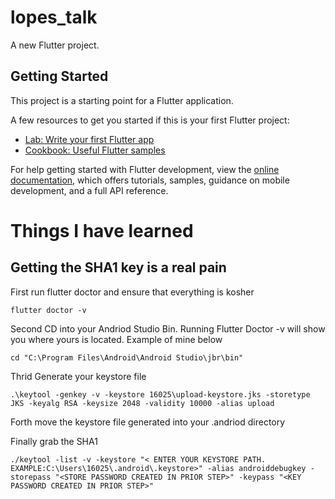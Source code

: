 # lopes_talk

A new Flutter project.

## Getting Started

This project is a starting point for a Flutter application.

A few resources to get you started if this is your first Flutter project:

- [Lab: Write your first Flutter app](https://docs.flutter.dev/get-started/codelab)
- [Cookbook: Useful Flutter samples](https://docs.flutter.dev/cookbook)

For help getting started with Flutter development, view the
[online documentation](https://docs.flutter.dev/), which offers tutorials,
samples, guidance on mobile development, and a full API reference.

# Things I have learned

## Getting the SHA1 key is a real pain

First run flutter doctor and ensure that everything is kosher

    flutter doctor -v

Second CD into your Andriod Studio Bin. Running Flutter Doctor -v will show you where yours is located. Example of mine below

    cd "C:\Program Files\Android\Android Studio\jbr\bin"

Thrid Generate your keystore file

    .\keytool -genkey -v -keystore 16025\upload-keystore.jks -storetype JKS -keyalg RSA -keysize 2048 -validity 10000 -alias upload

Forth move the keystore file generated into your .andriod directory

Finally grab the SHA1

    ./keytool -list -v -keystore "< ENTER YOUR KEYSTORE PATH. EXAMPLE:C:\Users\16025\.android\.keystore>" -alias androiddebugkey -storepass "<STORE PASSWORD CREATED IN PRIOR STEP>" -keypass "<KEY PASSWORD CREATED IN PRIOR STEP>"
